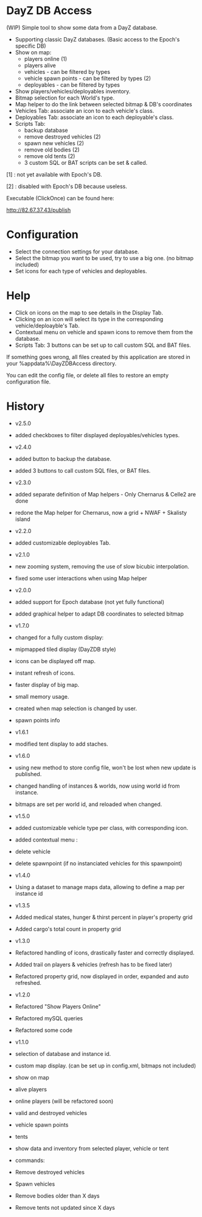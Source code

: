 DayZ DB Access
==============

(WIP) Simple tool to show some data from a DayZ database.

 - Supporting classic DayZ databases. (Basic access to the Epoch's specific DB)
 - Show on map:
	- players online (1)
	- players alive
	- vehicles - can be filtered by types
	- vehicle spawn points - can be filtered by types (2)
	- deployables - can be filtered by types
 - Show players/vehicles/deployables inventory.
 - Bitmap selection for each World's type.
 - Map helper to do the link between selected bitmap & DB's coordinates
 - Vehicles Tab: associate an icon to each vehicle's class.
 - Deployables Tab: associate an icon to each deployable's class.
 - Scripts Tab:
	- backup database
	- remove destroyed vehicles (2)
	- spawn new vehicles (2)
	- remove old bodies (2)
	- remove old tents (2)
	- 3 custom SQL or BAT scripts can be set & called.

[1] : not yet available with Epoch's DB.

[2] : disabled with Epoch's DB because useless.


Executable (ClickOnce) can be found here:

http://82.67.37.43/publish


Configuration
=============

- Select the connection settings for your database.
- Select the bitmap you want to be used, try to use a big one. (no bitmap included)
- Set icons for each type of vehicles and deployables.

Help
====

- Click on icons on the map to see details in the Display Tab.
- Clicking on an icon will select its type in the corresponding vehicle/deploayble's Tab.
- Contextual menu on vehicle and spawn icons to remove them from the database.
- Scripts Tab: 3 buttons can be set up to call custom SQL and BAT files.

If something goes wrong, all files created by this application are stored in your %appdata%\DayZDBAccess directory.

You can edit the config file, or delete all files to restore an empty configuration file.


History
=======

- v2.5.0
 - added checkboxes to filter displayed deployables/vehicles types.

- v2.4.0
 - added button to backup the database.
 - added 3 buttons to call custom SQL files, or BAT files.

- v2.3.0
 - added separate definition of Map helpers - Only Chernarus & Celle2 are done
 - redone the Map helper for Chernarus, now a grid + NWAF + Skalisty island

- v2.2.0
 - added customizable deployables Tab.

- v2.1.0
 - new zooming system, removing the use of slow bicubic interpolation.
 - fixed some user interactions when using Map helper

- v2.0.0
 - added support for Epoch database (not yet fully functional)
 - added graphical helper to adapt DB coordinates to selected bitmap

- v1.7.0
 - changed for a fully custom display:
  - mipmapped tiled display (DayZDB style)
  - icons can be displayed off map.
  - instant refresh of icons.
  - faster display of big map.
  - small memory usage.
  - created when map selection is changed by user.
 - spawn points info

- v1.6.1
 - modified tent display to add staches.

- v1.6.0
 - using new method to store config file, won't be lost when new update is published.
 - changed handling of instances & worlds, now using world id from instance.
 - bitmaps are set per world id, and reloaded when changed.

- v1.5.0
 - added customizable vehicle type per class, with corresponding icon.
 - added contextual menu :
  - delete vehicle
  - delete spawnpoint (if no instanciated vehicles for this spawnpoint)

- v1.4.0
 - Using a dataset to manage maps data, allowing to define a map per instance id 

- v1.3.5
 - Added medical states, hunger & thirst percent in player's property grid
 - Added cargo's total count in property grid

- v1.3.0
 - Refactored handling of icons, drastically faster and correctly displayed.
 - Added trail on players & vehicles (refresh has to be fixed later)
 - Refactored property grid, now displayed in order, expanded and auto refreshed.

- v1.2.0
 - Refactored "Show Players Online"
 - Refactored mySQL queries
 - Refactored some code

- v1.1.0
 - selection of database and instance id.
 - custom map display. (can be set up in config.xml, bitmaps not included)
 - show on map
  - alive players
  - online players (will be refactored soon)
  - valid and destroyed vehicles
  - vehicle spawn points
  - tents
 - show data and inventory from selected player, vehicle or tent
 - commands:
  - Remove destroyed vehicles
  - Spawn vehicles
  - Remove bodies older than X days
  - Remove tents not updated since X days
